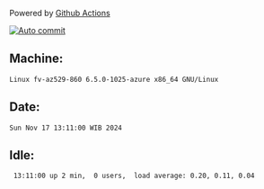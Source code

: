 Powered by [Github Actions](https://github.com/features/actions)

[![Auto commit](https://github.com/hiage/workstation/workflows/Auto%20commit/badge.svg)](https://github.com/hiage/workstation/actions?query=workflow%3A%22Auto+commit%22)

## Machine:
```
Linux fv-az529-860 6.5.0-1025-azure x86_64 GNU/Linux
```
## Date:
```
Sun Nov 17 13:11:00 WIB 2024
```
## Idle:
```
 13:11:00 up 2 min,  0 users,  load average: 0.20, 0.11, 0.04
```
